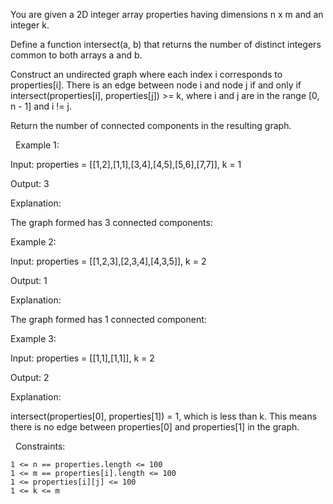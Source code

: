 You are given a 2D integer array properties having dimensions n x m and an integer k.

Define a function intersect(a, b) that returns the number of distinct integers common to both arrays a and b.

Construct an undirected graph where each index i corresponds to properties[i]. There is an edge between node i and node j if and only if intersect(properties[i], properties[j]) >= k, where i and j are in the range [0, n - 1] and i != j.

Return the number of connected components in the resulting graph.

 
Example 1:


Input: properties = [[1,2],[1,1],[3,4],[4,5],[5,6],[7,7]], k = 1

Output: 3

Explanation:

The graph formed has 3 connected components:




Example 2:


Input: properties = [[1,2,3],[2,3,4],[4,3,5]], k = 2

Output: 1

Explanation:

The graph formed has 1 connected component:




Example 3:


Input: properties = [[1,1],[1,1]], k = 2

Output: 2

Explanation:

intersect(properties[0], properties[1]) = 1, which is less than k. This means there is no edge between properties[0] and properties[1] in the graph.


 
Constraints:


	1 <= n == properties.length <= 100
	1 <= m == properties[i].length <= 100
	1 <= properties[i][j] <= 100
	1 <= k <= m

